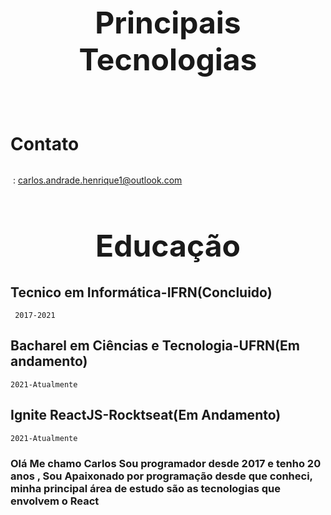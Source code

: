<h1 style="font-size:3rem; text-align:center" > Principais Tecnologias  </h1>

<div>
<img src="https://img.shields.io/badge/next.js-000000?style=for-the-badge&logo=nextdotjs&logoColor=white" alt=""/>
<img src="https://img.shields.io/badge/React-20232A?style=for-the-badge&logo=react&logoColor=61DAFB" alt=""/>
<img src="https://img.shields.io/badge/TypeScript-007ACC?style=for-the-badge&logo=typescript&logoColor=white" alt="">
<img src="https://img.shields.io/badge/JavaScript-323330?style=for-the-badge&logo=javascript&logoColor=F7DF1E" alt="">
<img src="https://img.shields.io/badge/styled--components-DB7093?style=for-the-badge&logo=styled-components&logoColor=white" alt="">
<img src="https://img.shields.io/badge/Chakra--UI-319795?style=for-the-badge&logo=chakra-ui&logoColor=white" alt="">
<img src="https://img.shields.io/badge/Sass-CC6699?style=for-the-badge&logo=sass&logoColor=white" alt="">
<img src="https://img.shields.io/badge/HTML5-E34F26?style=for-the-badge&logo=html5&logoColor=white" alt="">
<img src="https://img.shields.io/badge/CSS-239120?&style=for-the-badge&logo=css3&logoColor=white" alt="">
<img src="https://img.shields.io/badge/Git-F05032?style=for-the-badge&logo=git&logoColor=white" alt="">
<img src="https://img.shields.io/badge/GitLab-330F63?style=for-the-badge&logo=gitlab&logoColor=white" alt="">
<img src="https://img.shields.io/badge/GitHub-100000?style=for-the-badge&logo=github&logoColor=white" alt="">
<img src="https://img.shields.io/badge/npm-CB3837?style=for-the-badge&logo=npm&logoColor=white" alt="">
<img src="https://img.shields.io/badge/Yarn-2C8EBB?style=for-the-badge&logo=yarn&logoColor=white" alt="">
<img src="https://img.shields.io/badge/Jest-C21325?style=for-the-badge&logo=jest&logoColor=white" alt="">
<img src="https://img.shields.io/badge/Express.js-000000?style=for-the-badge&logo=express&logoColor=white" alt="">
<img src="https://img.shields.io/badge/firebase-ffca28?style=for-the-badge&logo=firebase&logoColor=black" alt="">
<h1> Contato</h1>
<a href="https://www.linkedin.com/in/carlos-andrade-b35b1b138/"><img src="https://img.shields.io/badge/LinkedIn-0077B5?style=for-the-badge&logo=linkedin&logoColor=white" alt=""/></a>

<img src="https://img.shields.io/badge/Microsoft_Outlook-0078D4?style=for-the-badge&logo=microsoft-outlook&logoColor=white"
alt=""/> : carlos.andrade.henrique1@outlook.com

	



</div>
<h1 style="font-size:3rem; text-align:center" > Educação  </h1>

## Tecnico em Informática-IFRN(Concluido)

     2017-2021

## Bacharel em Ciências e Tecnologia-UFRN(Em andamento)

    2021-Atualmente

## Ignite ReactJS-Rocktseat(Em Andamento)

    2021-Atualmente
### Olá Me chamo Carlos Sou programador desde 2017 e tenho 20 anos , Sou Apaixonado por programação desde que conheci, minha principal área de estudo são as tecnologias que envolvem o React
